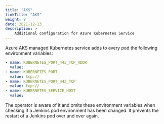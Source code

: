 ```yaml
---
title: "AKS"
linkTitle: "AKS"
weight: 8
date: 2021-12-13
description: >
    Additional configuration for Azure Kubernetes Service
---
```


Azure AKS managed Kubernetes service adds to every pod the following environment variables:

```yaml
- name: KUBERNETES_PORT_443_TCP_ADDR
  value:
- name: KUBERNETES_PORT
  value: tcp://
- name: KUBERNETES_PORT_443_TCP
  value: tcp://
- name: KUBERNETES_SERVICE_HOST
  value:
```

The operator is aware of it and omits these environment variables when checking if a Jenkins pod environment has been changed. It prevents the 
restart of a Jenkins pod over and over again.